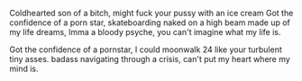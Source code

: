 Coldhearted son of a bitch, might fuck your pussy with an ice cream
Got the confidence of a porn star, skateboarding naked on a high beam
made up of my life dreams, Imma a bloody psyche, you can't imagine what my life is.


Got the confidence of a pornstar, I could  moonwalk 24 like your turbulent tiny asses.
badass navigating through a crisis, can't put my heart where my mind is.